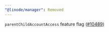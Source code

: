 ```yaml
---
"@linode/manager": Removed
---
```


`parentChildAccountAccess` feature flag ([#10489](https://github.com/linode/manager/pull/10489))
